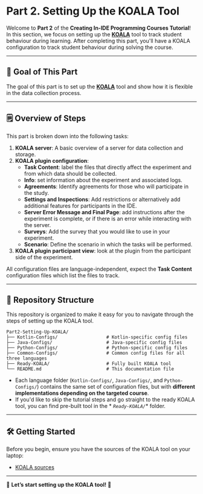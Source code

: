 # Part 2. Setting Up the KOALA Tool

Welcome to **Part 2** of the **Creating In-IDE Programming Courses Tutorial**!
In this section, we focus on setting up the [**KOALA**](https://github.com/JetBrains-Research/tasktracker-3) tool to
track student behaviour during learning.
After completing this part, you'll have a KOALA configuration to track student behaviour during solving the course.

---

## 🎯 Goal of This Part

The goal of this part is to set up the [**KOALA**](https://github.com/JetBrains-Research/tasktracker-3) tool
and show how it is flexible in the data collection process.

---

## 🗒 Overview of Steps

This part is broken down into the following tasks:

1. **KOALA server**: A basic overview of a server for data collection and storage.
2. **KOALA plugin configuration**:
    * **Task Content**: label the files that directly affect the experiment and from which data should be collected.
    * **Info**: set information about the experiment and associated logs.
    * **Agreements**: Identify agreements for those who will participate in the study.
    * **Settings and Inspections**: Add restrictions or alternatively add additional features for participants in the
      IDE.
    * **Server Error Message and Final Page**: add instructions after the experiment is complete, or if there is an error while interacting with the server.
    * **Surveys**: Add the survey that you would like to use in your experiment. 
    * **Scenario**: Define the scenario in which the tasks will be performed.
3. **KOALA plugin participant view**: look at the plugin from the participant side of the experiment.

All configuration files are language-independent, expect the **Task Content** configuration files which list the files
to track.

---

## 📂 Repository Structure

This repository is organized to make it easy for you to navigate through the steps of setting up the KOALA tool.

```
Part2-Setting-Up-KOALA/
├── Kotlin-Configs/                  # Kotlin-specific config files
├── Java-Configs/                    # Java-specific config files
├── Python-Configs/                  # Python-specific config files
├── Common-Configs/                  # Common config files for all three languages
├── Ready-KOALA/                     # Fully built KOALA tool
└── README.md                        # This documentation file
```

- Each language folder (`Kotlin-Configs/`, `Java-Configs/`, and `Python-Configs/`) contains the same set of
  configuration files, but with **different implementations depending on the targeted course**.
- If you'd like to skip the tutorial steps and go straight to the ready KOALA tool, you can find pre-built tool in the *
  *`Ready-KOALA/`** folder.

---

## 🛠 Getting Started

Before you begin, ensure you have the sources of the KOALA tool on your laptop:

- [KOALA sources](https://github.com/JetBrains-Research/tasktracker-3)

---

🎉 **Let’s start setting up the KOALA tool!** 🚀
